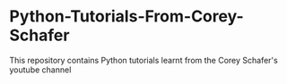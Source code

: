 # Python-Tutorials-From-Corey-Schafer
This repository contains Python tutorials learnt from the Corey Schafer's youtube channel
